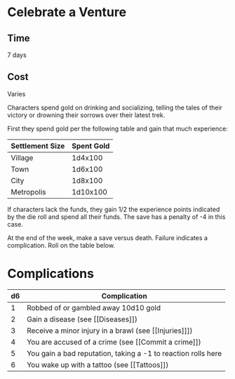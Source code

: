 # Celebrate a Venture

## Time
7 days

## Cost
Varies

Characters spend gold on drinking and socializing, telling the tales of their victory or drowning their sorrows over their latest trek.

First they spend gold per the following table and gain that much experience:

Settlement Size|Spent Gold
-|-
Village|1d4x100
Town|1d6x100
City|1d8x100
Metropolis|1d10x100

If characters lack the funds, they gain 1/2 the experience points indicated by the die roll and spend all their funds. The save has a penalty of -4 in this case.

At the end of the week, make a save versus death. Failure indicates a complication. Roll on the table below.

# Complications
d6|Complication
-|-
1|Robbed of or gambled away 10d10 gold
2|Gain a disease (see [[Diseases]])
3|Receive a minor injury in a brawl (see [[Injuries]]])
4|You are accused of a crime (see [[Commit a crime]])
5|You gain a bad reputation, taking a -1 to reaction rolls here
6|You wake up with a tattoo (see [[Tattoos]])
